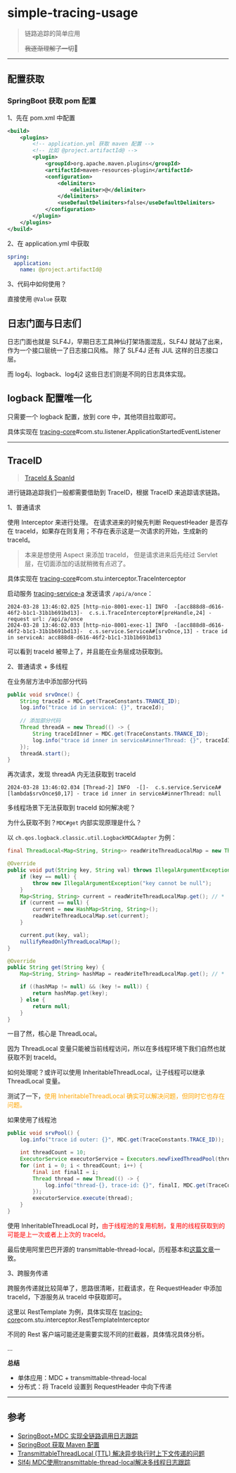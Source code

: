 # simple-tracing-usage

> 链路追踪的简单应用
> 
> ~~我逐渐理解了一切~~🤡

---

## 配置获取

### SpringBoot 获取 pom 配置

1、先在 pom.xml 中配置

```xml
<build>
    <plugins>
        <!-- application.yml 获取 maven 配置 -->
        <!-- 比如 @project.artifactId@ -->
        <plugin>
            <groupId>org.apache.maven.plugins</groupId>
            <artifactId>maven-resources-plugin</artifactId>
            <configuration>
                <delimiters>
                    <delimiter>@</delimiter>
                </delimiters>
                <useDefaultDelimiters>false</useDefaultDelimiters>
            </configuration>
        </plugin>
    </plugins>
</build>
```

2、在 application.yml 中获取

```yml
spring:
  application:
    name: @project.artifactId@
```

3、代码中如何使用？

直接使用 `@Value` 获取

## 日志门面与日志们

日志门面也就是 SLF4J，早期日志工具神仙打架场面混乱，SLF4J 就站了出来，作为一个接口层统一了日志接口风格。 
除了 SLF4J 还有 JUL 这样的日志接口层。

而 log4j、logback、log4j2 这些日志们则是不同的日志具体实现。

## logback 配置唯一化

只需要一个 logback 配置，放到 core 中，其他项目拉取即可。

具体实现在 [tracing-core](tracing-core)#com.stu.listener.ApplicationStartedEventListener

---

## TraceID

> [TraceId & SpanId](https://zhuanlan.zhihu.com/p/374885660)

进行链路追踪我们一般都需要借助到 TraceID，根据 TraceID 来追踪请求链路。

1、普通请求

使用 Interceptor 来进行处理。
在请求进来的时候先判断 RequestHeader 是否存在 traceId，如果存在则复用；不存在表示这是一次请求的开始，生成新的 traceId。

> 本来是想使用 Aspect 来添加 traceId， 但是请求进来后先经过 Servlet 层，在切面添加的话就稍微有点迟了。

具体实现在 [tracing-core](tracing-core)#com.stu.interceptor.TraceInterceptor

启动服务 [tracing-service-a](tracing-service-a) 发送请求 `/api/a/once`：

```shell
2024-03-28 13:46:02.025 [http-nio-8001-exec-1] INFO  -[acc888d8-d616-46f2-b1c1-31b1b691bd13]-  c.s.i.TraceInterceptor#[preHandle,24] - request url: /api/a/once
2024-03-28 13:46:02.033 [http-nio-8001-exec-1] INFO  -[acc888d8-d616-46f2-b1c1-31b1b691bd13]-  c.s.service.ServiceA#[srvOnce,13] - trace id in serviceA: acc888d8-d616-46f2-b1c1-31b1b691bd13
```

可以看到 traceId 被带上了，并且能在业务层成功获取到。

2、普通请求 + 多线程

在业务层方法中添加部分代码

```java
public void srvOnce() {
    String traceId = MDC.get(TraceConstants.TRANCE_ID);
    log.info("trace id in serviceA: {}", traceId);
    
    // 添加部分代码
    Thread threadA = new Thread(() -> {
        String traceIdInner = MDC.get(TraceConstants.TRANCE_ID);
        log.info("trace id inner in serviceA#innerThread: {}", traceIdInner);
    });
    threadA.start();
}
```

再次请求，发现 threadA 内无法获取到 traceId

```shell
2024-03-28 13:46:02.034 [Thread-2] INFO  -[]-  c.s.service.ServiceA#[lambda$srvOnce$0,17] - trace id inner in serviceA#innerThread: null
```

多线程场景下无法获取到 traceId 如何解决呢？

为什么获取不到？`MDC#get` 内部实现原理是什么？

以 `ch.qos.logback.classic.util.LogbackMDCAdapter` 为例：
```java
final ThreadLocal<Map<String, String>> readWriteThreadLocalMap = new ThreadLocal<Map<String, String>>();

@Override
public void put(String key, String val) throws IllegalArgumentException {
    if (key == null) {
        throw new IllegalArgumentException("key cannot be null");
    }
    Map<String, String> current = readWriteThreadLocalMap.get(); // *
    if (current == null) {
        current = new HashMap<String, String>();
        readWriteThreadLocalMap.set(current);
    }

    current.put(key, val);
    nullifyReadOnlyThreadLocalMap();
}

@Override
public String get(String key) {
    Map<String, String> hashMap = readWriteThreadLocalMap.get(); // *

    if ((hashMap != null) && (key != null)) {
        return hashMap.get(key);
    } else {
        return null;
    }
}
```

一目了然，核心是 ThreadLocal。

因为 ThreadLocal 变量只能被当前线程访问，所以在多线程环境下我们自然也就获取不到 traceId。

如何处理呢？或许可以使用 InheritableThreadLocal，让子线程可以继承 ThreadLocal 变量。

测试了一下，<span style="color: orange">使用 InheritableThreadLocal 确实可以解决问题，但同时它也存在问题。</span>

如果使用了线程池

```java
public void srvPool() {
    log.info("trace id outer: {}", MDC.get(TraceConstants.TRACE_ID));

    int threadCount = 10;
    ExecutorService executorService = Executors.newFixedThreadPool(threadCount);
    for (int i = 0; i < threadCount; i++) {
        final int finalI = i;
        Thread thread = new Thread(() -> {
            log.info("thread-{}, trace-id: {}", finalI, MDC.get(TraceConstants.TRACE_ID));
        });
        executorService.execute(thread);
    }
}
```

使用 InheritableThreadLocal 时，<span style="color: red">由于线程池的复用机制，复用的线程获取到的可能是上一次或者上上次的 traceId。</span>

最后使用阿里巴巴开源的 transmittable-thread-local，历程基本和[这篇文章](https://blog.csdn.net/xiaolong7713/article/details/127274003)一致。

3、跨服务传递

跨服务传递就比较简单了，思路很清晰，拦截请求，在 RequestHeader 中添加 traceId，下游服务从 traceId 中获取即可。

这里以 RestTemplate 为例，具体实现在 [tracing-core](tracing-core)com.stu.interceptor.RestTemplateInterceptor

不同的 Rest 客户端可能还是需要实现不同的拦截器，具体情况具体分析。

...

**总结**
* 单体应用：MDC + transmittable-thread-local
* 分布式：将 TraceId 设置到 RequestHeader 中向下传递

---

## 参考

* [SpringBoot+MDC 实现全链路调用日志跟踪](https://juejin.cn/post/6844904101483020295)
* [SpringBoot 获取 Maven 配置](https://qinguan.github.io/2018/03/11/spring-boot-internal-properties-read/)
* [TransmittableThreadLocal (TTL) 解决异步执行时上下文传递的问题](https://houbb.github.io/2023/07/19/ttl)
* [Slf4j MDC使用transmittable-thread-local解决多线程日志跟踪](https://blog.csdn.net/xiaolong7713/article/details/127274003)